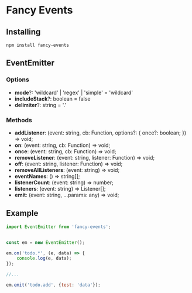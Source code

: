 # Fancy Events

## Installing

`npm install fancy-events`

## EventEmitter

### Options

- **mode**?: 'wildcard' | 'regex' | 'simple' = 'wildcard'
- **includeStack**?: boolean = false
- **delimiter**?: string = '.'

### Methods

- **addListener**: (event: string, cb: Function, options?: { once?: boolean; }) => void;
- **on**: (event: string, cb: Function) => void;
- **once**: (event: string, cb: Function) => void;
- **removeListener**: (event: string, listener: Function) => void;
- **off**: (event: string, listener: Function) => void;
- **removeAllListeners**: (event: string) => void;
- **eventNames**: () => string[];
- **listenerCount**: (event: string) => number;
- **listeners**: (event: string) => Listener[];
- **emit**: (event: string, ...params: any) => void;

## Example

```javascript
import EventEmitter from 'fancy-events';


const em = new EventEmitter();

em.on('todo.*', (e, data) => {
    console.log(e, data);
});

//...

em.emit('todo.add', {test: 'data'});

```
